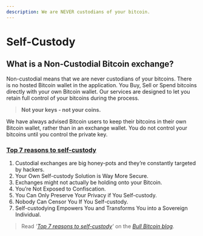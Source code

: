 ```yaml
---
description: We are NEVER custodians of your bitcoin.
---
```


# Self-Custody

## **What is a Non-Custodial Bitcoin exchange?**

Non-custodial means that we are never custodians of your bitcoins. There is no hosted Bitcoin wallet in the application. You Buy, Sell or Spend bitcoins directly with your own Bitcoin wallet. Our services are designed to let you retain full control of your bitcoins during the process.

> **Not your keys - not your coins.**

We have always advised Bitcoin users to keep their bitcoins in their own Bitcoin wallet, rather than in an exchange wallet. You do not control your bitcoins until you control the private key.

### [**Top 7 reasons to self-custody**](https://www.bullbitcoin.com/blog)

1. Custodial exchanges are big honey-pots and they’re constantly targeted by hackers.
2. Your Own Self-custody Solution is Way More Secure.
3. Exchanges might not actually be holding onto your Bitcoin.
4. You’re Not Exposed to Confiscation.
5. You Can Only Preserve Your Privacy if You Self-custody.
6. Nobody Can Censor You If You Self-custody.
7. Self-custodying Empowers You and Transforms You into a Sovereign Individual.

> Read _'_[_Top 7 reasons to self-custody_](https://www.bullbitcoin.com/blog/top-7-reasons-to-self-custody)_'_ on the [_Bull Bitcoin blog_](https://www.bullbitcoin.com/blog).
